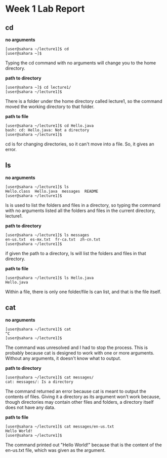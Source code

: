 # Week 1 Lab Report

## cd

**no arguments**
```
[user@sahara ~/lecture1]$ cd
[user@sahara ~]$ 
```
Typing the cd command with no arguments will change you to the home directory.

**path to directory**
```
[user@sahara ~]$ cd lecture1/
[user@sahara ~/lecture1]$
```
There is a folder under the home directory called lecture1, so the command moved the working directory to that folder.

**path to file**
```
[user@sahara ~/lecture1]$ cd Hello.java
bash: cd: Hello.java: Not a directory
[user@sahara ~/lecture1]$
```
cd is for changing directories, so it can't move into a file. So, it gives an error.

## ls

**no arguments**
```
[user@sahara ~/lecture1]$ ls
Hello.class  Hello.java  messages  README
[user@sahara ~/lecture1]$
```
ls is used to list the folders and files in a directory, so typing the command with no arguments listed all the folders and files in the current directory, lecture1.

**path to directory**
```
[user@sahara ~/lecture1]$ ls messages
en-us.txt  es-mx.txt  fr-ca.txt  zh-cn.txt
[user@sahara ~/lecture1]$
```
if given the path to a directory, ls will list the folders and files in that directory.

**path to file**
```
[user@sahara ~/lecture1]$ ls Hello.java
Hello.java
```
Within a file, there is only one folder/file ls can list, and that is the file itself.

## cat

**no arguments**
```
[user@sahara ~/lecture1]$ cat
^C
[user@sahara ~/lecture1]$
```
The command was unresolved and I had to stop the process. This is probably because cat is designed to work with one or more arguments. Without any arguments, it doesn't know what to output.

**path to directory**
```
[user@sahara ~/lecture1]$ cat messages/
cat: messages/: Is a directory
```
The command returned an error because cat is meant to output the contents of files. Giving it a directory as its argument won't work because, though directories may contain other files and folders, a directory itself does not have any data.

**path to file**
```
[user@sahara ~/lecture1]$ cat messages/en-us.txt 
Hello World!
[user@sahara ~/lecture1]$
```
The command printed out "Hello World!" because that is the content of the en-us.txt file, which was given as the argument.
